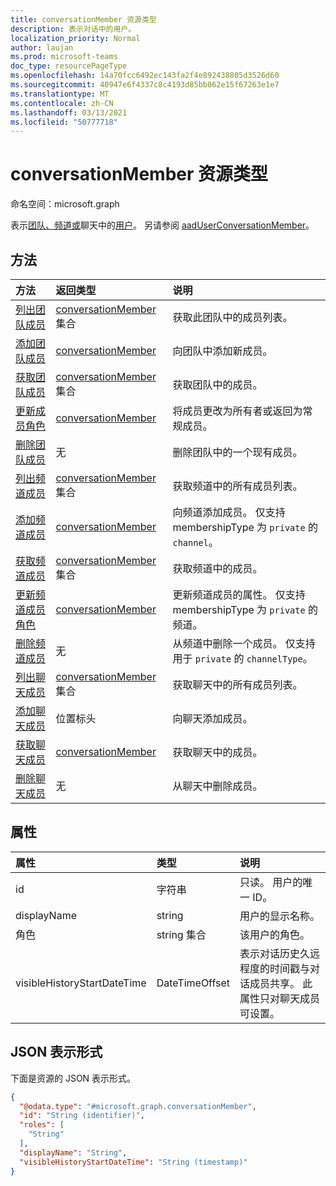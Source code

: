 ```yaml
---
title: conversationMember 资源类型
description: 表示对话中的用户。
localization_priority: Normal
author: laujan
ms.prod: microsoft-teams
doc_type: resourcePageType
ms.openlocfilehash: 14a70fcc6492ec143fa2f4e892438805d3526d60
ms.sourcegitcommit: 40947e6f4337c8c4193d85bb862e15f67263e1e7
ms.translationtype: MT
ms.contentlocale: zh-CN
ms.lasthandoff: 03/13/2021
ms.locfileid: "50777718"
---
```

# <a name="conversationmember-resource-type"></a>conversationMember 资源类型

命名空间：microsoft.graph

表示[团队、频道](team.md)[或](channel.md)聊天中的[用户](chat.md)。
另请参阅 [aadUserConversationMember](aaduserconversationmember.md)。

## <a name="methods"></a>方法

| 方法       | 返回类型  |说明|
|:---------------|:--------|:----------|
|[列出团队成员](../api/team-list-members.md)|[conversationMember](../resources/conversationmember.md) 集合|获取此团队中的成员列表。|
|[添加团队成员](../api/team-post-members.md)|[conversationMember](../resources/conversationmember.md)|向团队中添加新成员。|
|[获取团队成员](../api/team-get-members.md) | [conversationMember](conversationmember.md) 集合 | 获取团队中的成员。|
|[更新成员角色](../api/team-update-members.md)|[conversationMember](../resources/conversationmember.md)|将成员更改为所有者或返回为常规成员。|
|[删除团队成员](../api/team-delete-members.md)|无|删除团队中的一个现有成员。|
|[列出频道成员](../api/channel-list-members.md) | [conversationMember](conversationmember.md) 集合 | 获取频道中的所有成员列表。|
|[添加频道成员](../api/channel-post-members.md) | [conversationMember](conversationmember.md) | 向频道添加成员。 仅支持 membershipType 为 `private` 的 `channel`。|
|[获取频道成员](../api/channel-get-members.md) | [conversationMember](conversationmember.md) 集合 | 获取频道中的成员。|
|[更新频道成员角色](../api/channel-update-members.md) | [conversationMember](conversationmember.md) | 更新频道成员的属性。 仅支持 membershipType 为 `private` 的频道。|
|[删除频道成员](../api/channel-delete-members.md) | 无 | 从频道中删除一个成员。 仅支持用于 `private` 的 `channelType`。|
|[列出聊天成员](../api/chat-list-members.md) | [conversationMember](conversationmember.md) 集合 | 获取聊天中的所有成员列表。|
|[添加聊天成员](../api/chat-post-members.md) | 位置标头 | 向聊天添加成员。| 
|[获取聊天成员](../api/chat-get-members.md) | [conversationMember](conversationmember.md) | 获取聊天中的成员。|
|[删除聊天成员](../api/chat-delete-members.md) | 无 | 从聊天中删除成员。| 

## <a name="properties"></a>属性

| 属性   | 类型 |说明|
|:---------------|:--------|:----------|
|id|字符串| 只读。 用户的唯一 ID。|
|displayName| string | 用户的显示名称。 |
|角色| string 集合 | 该用户的角色。 |
|visibleHistoryStartDateTime| DateTimeOffset | 表示对话历史久远程度的时间戳与对话成员共享。 此属性只对聊天成员可设置。 |

## <a name="json-representation"></a>JSON 表示形式

下面是资源的 JSON 表示形式。

<!-- {
  "blockType": "resource",
  "keyProperty": "id",
  "@odata.type": "microsoft.graph.conversationMember",
  "baseType": "microsoft.graph.entity",
  "openType": false
}
-->
``` json
{
  "@odata.type": "#microsoft.graph.conversationMember",
  "id": "String (identifier)",
  "roles": [
    "String"
  ],
  "displayName": "String",
  "visibleHistoryStartDateTime": "String (timestamp)"
}
```

<!-- uuid: 16cd6b66-4b1a-43a1-adaf-3a886856ed98
2019-02-04 14:57:30 UTC -->
<!-- {
  "type": "#page.annotation",
  "description": "conversationMember resource",
  "keywords": "",
  "section": "documentation",
  "tocPath": ""
}-->

